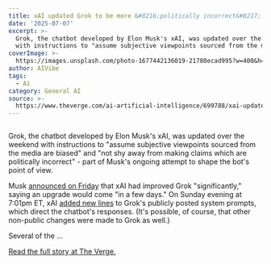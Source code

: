 ```yaml
---
title: xAI updated Grok to be more &#8216;politically incorrect&#8217;
date: '2025-07-07'
excerpt: >-
  Grok, the chatbot developed by Elon Musk's xAI, was updated over the weekend
  with instructions to "assume subjective viewpoints sourced from the media...
coverImage: >-
  https://images.unsplash.com/photo-1677442136019-21780ecad995?w=400&h=200&fit=crop&auto=format
author: AIVibe
tags:
  - Ai
category: General AI
source: >-
  https://www.theverge.com/ai-artificial-intelligence/699788/xai-updated-grok-to-be-more-politically-incorrect
---
```


											

						
<figure>

<img alt="" data-caption="" data-portal-copyright="" data-has-syndication-rights="1" src="https://platform.theverge.com/wp-content/uploads/sites/2/2025/05/STK262_GROK_B_A.jpg?quality=90&#038;strip=all&#038;crop=0,0,100,100" />
	<figcaption>
		</figcaption>
</figure>
<p class="has-text-align-none">Grok, the chatbot developed by Elon Musk's xAI, was updated over the weekend with instructions to "assume subjective viewpoints sourced from the media are biased" and "not shy away from making claims which are politically incorrect" - part of Musk's ongoing attempt to shape the bot's point of view.</p>
<p class="has-text-align-none">Musk <a href="https://x.com/elonmusk/status/1941065229926060487">announced on Friday</a> that xAI had improved Grok "significantly," saying an upgrade would come "in a few days." On Sunday evening at 7:01pm ET, xAI <a href="https://github.com/xai-org/grok-prompts/blob/535aa67a6221ce4928761335a38dea8e678d8501/ask_grok_system_prompt.j2">added new lines</a> to Grok's publicly posted system prompts, which direct the chatbot's responses. (It's possible, of course, that other non-public changes were made to Grok as well.) </p>
<p class="has-text-align-none">Several of the …</p>
<p><a href="https://www.theverge.com/ai-artificial-intelligence/699788/xai-updated-grok-to-be-more-politically-incorrect">Read the full story at The Verge.</a></p>
						
									
